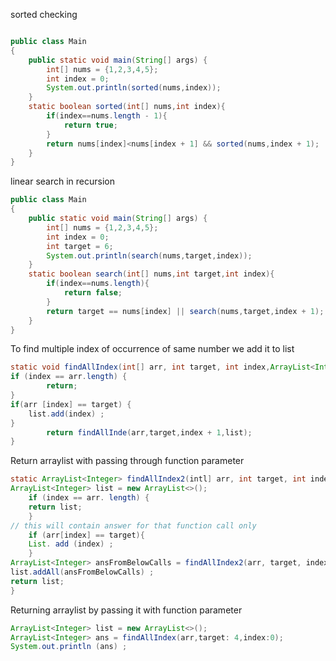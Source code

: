 sorted checking 
```java

public class Main
{
	public static void main(String[] args) {
		int[] nums = {1,2,3,4,5};
		int index = 0;
		System.out.println(sorted(nums,index));
	}
	static boolean sorted(int[] nums,int index){
	    if(index==nums.length - 1){
	        return true;
	    }
	    return nums[index]<nums[index + 1] && sorted(nums,index + 1);
	}
}

```
linear search in recursion
```java
public class Main
{
	public static void main(String[] args) {
		int[] nums = {1,2,3,4,5};
		int index = 0;
		int target = 6;
		System.out.println(search(nums,target,index));
	}
	static boolean search(int[] nums,int target,int index){
	    if(index==nums.length){
	        return false;
	    }
	    return target == nums[index] || search(nums,target,index + 1);
	}
}
```

To find multiple index of occurrence of same number we add it to list
```java
static void findAllIndex(int[] arr, int target, int index,ArrayList<Integer>list){
if (index == arr.length) {
		return;
}
if(arr [index] == target) {
	list.add(index) ;
} 
		return findAllInde(arr,target,index + 1,list);
}
```

Return arraylist with passing through function parameter
```java
static ArrayList<Integer> findAllIndex2(intl] arr, int target, int index) {
ArrayList<Integer> list = new ArrayList<>();
	if (index == arr. length) {
	return list;
	}
// this will contain answer for that function call only
	if (arr[index] == target){
	List. add (index) ;
	}
ArrayList<Integer> ansFromBelowCalls = findAllIndex2(arr, target, index: index + 1) 5
list.addAll(ansFromBelowCalls) ;
return list;
}
```

Returning arraylist by passing it with function parameter
```java
ArrayList<Integer> list = new ArrayList<>();
ArrayList<Integer> ans = findAllIndex(arr,target: 4,index:0);
System.out.println (ans) ;

```